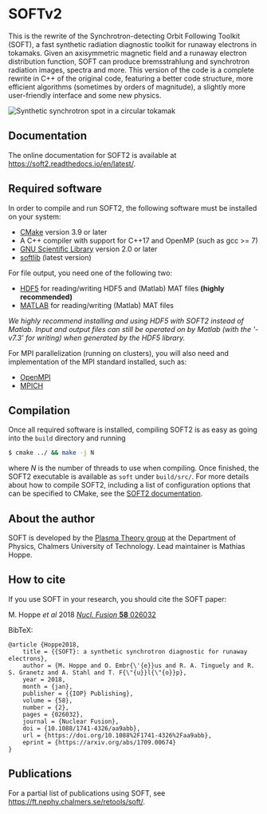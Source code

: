 # SOFTv2
This is the rewrite of the Synchrotron-detecting Orbit Following Toolkit (SOFT),
a fast synthetic radiation diagnostic toolkit for runaway electrons in tokamaks.
Given an axisymmetric magnetic field and a runaway electron distribution
function, SOFT can produce bremsstrahlung and synchrotron radiation images,
spectra and more. This version of the code is a complete rewrite in C++ of the
original code, featuring a better code structure, more efficient algorithms
(sometimes by orders of magnitude), a slightly more user-friendly interface and
some new physics.

![Synthetic synchrotron spot in a circular tokamak](https://github.com/hoppe93/SOFT2/raw/master/examples/synchrotron.png "Synthetic synchrotron spot in a circular tokamak")

## Documentation
The online documentation for SOFT2 is available at https://soft2.readthedocs.io/en/latest/.

## Required software
In order to compile and run SOFT2, the following software must be installed on your system:

- [CMake](https://cmake.org/) version 3.9 or later
- A C++ compiler with support for C++17 and OpenMP (such as gcc >= 7)
- [GNU Scientific Library](https://www.gnu.org/software/gsl/) version 2.0 or later
- [softlib](https://github.com/hoppe93/softlib) (latest version)

For file output, you need one of the following two:

- [HDF5](https://www.hdfgroup.org/) for reading/writing HDF5 and (Matlab) MAT files **(highly recommended)**
- [MATLAB](https://www.mathworks.com/) for reading/writing (Matlab) MAT files

*We highly recommend installing and using HDF5 with SOFT2 instead of Matlab.
Input and output files can still be operated on by Matlab (with the '-v7.3' for
writing) when generated by the HDF5 library.*

For MPI parallelization (running on clusters), you will also need and
implementation of the MPI standard installed, such as:

- [OpenMPI](https://www.open-mpi.org/)
- [MPICH](https://www.mpich.org/)

## Compilation
Once all required software is installed, compiling SOFT2 is as easy as going
into the ``build`` directory and running
```bash
$ cmake ../ && make -j N
```
where *N* is the number of threads to use when compiling. Once finished, the
SOFT2 executable is available as ``soft`` under ``build/src/``. For more details
about how to compile SOFT2, including a list of configuration options that can
be specified to CMake, see the [SOFT2 documentation](https://soft2.readthedocs.io/en/latest).

## About the author
SOFT is developed by the [Plasma Theory group](http://ft.nephy.chalmers.se) at
the Department of Physics, Chalmers University of Technology. Lead maintainer is
Mathias Hoppe.

## How to cite
If you use SOFT in your research, you should cite the SOFT paper:

M. Hoppe *et al* 2018 [*Nucl. Fusion* **58** 026032](https://doi.org/10.1088/1741-4326/aa9abb)

BibTeX:
```
@article {Hoppe2018,
    title = {{SOFT}: a synthetic synchrotron diagnostic for runaway electrons},
    author = {M. Hoppe and O. Embr{\'{e}}us and R. A. Tinguely and R. S. Granetz and A. Stahl and T. F{\"{u}}l{\"{o}}p},
    year = 2018,
    month = {jan},
    publisher = {{IOP} Publishing},
    volume = {58},
    number = {2},
    pages = {026032},
    journal = {Nuclear Fusion},
    doi = {10.1088/1741-4326/aa9abb},
    url = {https://doi.org/10.1088%2F1741-4326%2Faa9abb},
    eprint = {https://arxiv.org/abs/1709.00674}
}
```

## Publications
For a partial list of publications using SOFT, see https://ft.nephy.chalmers.se/retools/soft/.

